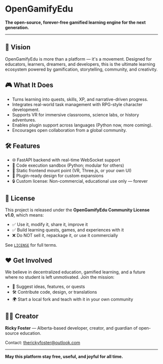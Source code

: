 # OpenGamifyEdu

**The open-source, forever-free gamified learning engine for the next generation.**

---

## 🌟 Vision
OpenGamifyEdu is more than a platform — it's a movement. Designed for educators, learners, dreamers, and developers, this is the ultimate learning ecosystem powered by gamification, storytelling, community, and creativity.

## 🎮 What It Does
- Turns learning into quests, skills, XP, and narrative-driven progress.
- Integrates real-world task management with RPG-style character development.
- Supports VR for immersive classrooms, science labs, or history adventures.
- Enables plugin support across languages (Python now, more coming).
- Encourages open collaboration from a global community.

## 🛠️ Features
- 🌐 FastAPI backend with real-time WebSocket support
- 🧠 Code execution sandbox (Python; modular for others)
- 🎨 Static frontend mount point (VR, Three.js, or your own UI)
- 🔌 Plugin-ready design for custom expansions
- 🔒 Custom license: Non-commercial, educational use only — forever

## 🔏 License
This project is released under the **OpenGamifyEdu Community License v1.0**, which means:

- ✅ Use it, modify it, share it, improve it
- ✅ Build learning quests, games, and experiences with it
- ❌ Do NOT sell it, repackage it, or use it commercially

See [`LICENSE`](./LICENSE) for full terms.

## ❤️ Get Involved
We believe in decentralized education, gamified learning, and a future where no student is left unmotivated. Join the mission:

- 💬 Suggest ideas, features, or quests
- 🛠️ Contribute code, design, or translations
- 🌍 Start a local fork and teach with it in your own community

## 👨‍🚀 Creator
**Ricky Foster** — Alberta-based developer, creator, and guardian of open-source education.

Contact: therickyfoster@outlook.com

---

**May this platform stay free, useful, and joyful for all time.**
